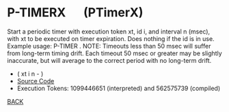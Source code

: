 # P-TIMERX &emsp; (PTimerX)
Start a periodic timer with execution token xt, id i, and interval n (msec), with xt to be executed on timer expiration. Does nothing if the id is in use. Example usage: <id> <msec> P-TIMER <name>. NOTE: Timeouts less than 50 msec will suffer from long-term timing drift. Each timeout 50 msec or greater may be slightly inaccurate, but will average to the correct period with no long-term drift.
* ( xt i n - )
* [Source Code](../words/amc_ext/PTimerX.cs)
* Execution Tokens: 1099446651 (interpreted) and 562575739 (compiled)


[BACK](builtins.md#PTimerX)
